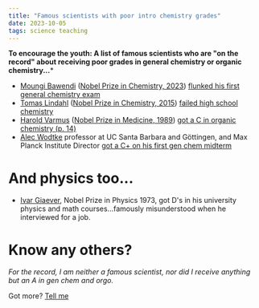 ```yaml
---
title: "Famous scientists with poor intro chemistry grades"
date: 2023-10-05
tags: science teaching 
---
```


**To encourage the youth: A list of famous scientists who are "on the record" about receiving poor grades in general chemistry or organic chemistry...***

- [Moungi Bawendi](https://en.wikipedia.org/wiki/Moungi_Bawendi) ([Nobel Prize in Chemistry, 2023](https://www.nobelprize.org/prizes/chemistry/2023/bawendi/facts/)) [flunked his first general chemistry exam](https://phys.org/news/2023-10-nobel-chemistry-winner-flunked-college.html)
- [Tomas Lindahl](https://en.wikipedia.org/wiki/Tomas_Lindahl) ([Nobel Prize in Chemistry, 2015](https://www.nobelprize.org/prizes/chemistry/2015/lindahl/facts/)) [failed high school chemistry](https://www.timesnownews.com/the-buzz/article/meet-tomas-lindahl-the-nobel-laureate-in-chemistry-who-failed-the-subject-in-high-school/713435)
- [Harold Varmus](https://en.wikipedia.org/wiki/Harold_E._Varmus) ([Nobel Prize in Medicine, 1989](https://www.nobelprize.org/prizes/medicine/1989/varmus/facts/)) [got a C in organic chemistry (p. 14)](https://amzn.to/46tQnzk) 
- [Alec Wodtke](https://www.chem.ucsb.edu/people/alec-wodtke)  professor at UC Santa Barbara and Göttingen, and Max Planck Institute Director [got a C+ on his first gen chem midterm](http://dx.doi.org/10.1021/acs.jpca.5c01324)

# And physics too...

- [Ivar Giaever](https://www.nobelprize.org/prizes/physics/1973/giaever/interview/), Nobel Prize in Physics 1973, got D's in his university physics and math courses...famously misunderstood when he interviewed for a job.

# Know any others?

*For the record, I am neither a famous scientist, nor did I receive anything but an A in gen chem and orgo.*

Got more?  [Tell me](mailto:jschrier@fordham.edu?subject=Bad%20grades%20in%20Intro%20Chem)

